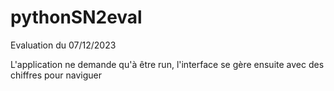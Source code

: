 # pythonSN2eval
Evaluation du 07/12/2023

L'application ne demande qu'à être run, l'interface se gère ensuite avec des chiffres pour naviguer
